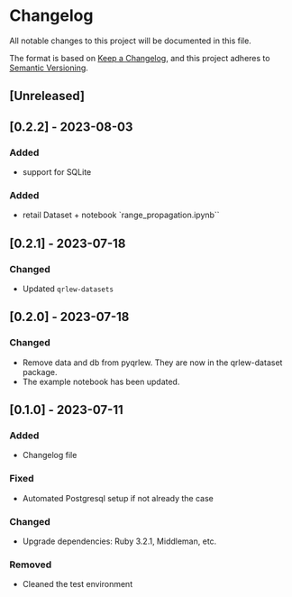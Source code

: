 # Changelog

All notable changes to this project will be documented in this file.

The format is based on [Keep a Changelog](https://keepachangelog.com/en/1.0.0/),
and this project adheres to [Semantic Versioning](https://semver.org/spec/v2.0.0.html).

## [Unreleased]

## [0.2.2] - 2023-08-03
### Added
- support for SQLite
### Added
- retail Dataset + notebook `range_propagation.ipynb``

## [0.2.1] - 2023-07-18
### Changed
- Updated `qrlew-datasets`

## [0.2.0] - 2023-07-18
### Changed
- Remove data and db from pyqrlew. They are now in the qrlew-dataset package.
- The example notebook has been updated.

## [0.1.0] - 2023-07-11

### Added

- Changelog file

### Fixed

- Automated Postgresql setup if not already the case

### Changed

- Upgrade dependencies: Ruby 3.2.1, Middleman, etc.

### Removed

- Cleaned the test environment
